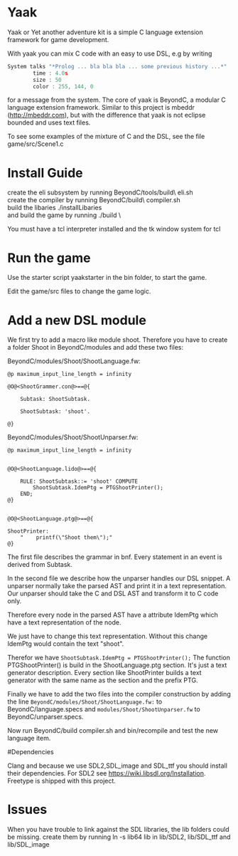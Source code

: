 # Yaak
Yaak or Yet another adventure kit is a simple C language extension framework for game development.

With yaak you can mix C code with an easy to use DSL, e.g by writing

```C
System talks "*Prolog ... bla bla bla ... some previous history ...*" 
        time : 4.0s 
        size : 50 
        color : 255, 144, 0
```

for a message from the system.
The core of yaak is BeyondC, a modular C language extension framework.
Similar to this project is mbeddr (http://mbeddr.com), but with the difference that yaak is not eclipse bounded and uses text files.

To see some examples of the mixture of C and the DSL, see the file game/src/Scene1.c

# Install Guide
create the eli subsystem by running BeyondC/tools/build\ eli.sh \
create the compiler by running BeyondC/build\ compiler.sh \
build the libaries ./installLibaries \
and build the game by running ./build \

You must have a tcl interpreter installed and the tk window system for tcl

# Run the game
Use the starter script yaakstarter in the bin folder, to start the game.

Edit the game/src files to change the game logic.

# Add a new DSL module

  We first try to add a macro like module shoot.
  Therefore you have to create a folder Shoot in BeyondC/modules and add these two files:


BeyondC/modules/Shoot/ShootLanguage.fw:
```
@p maximum_input_line_length = infinity

@O@<ShootGrammer.con@>==@{

    Subtask: ShootSubtask.
    
    ShootSubtask: 'shoot'.

@}
```

BeyondC/modules/Shoot/ShootUnparser.fw:
```
@p maximum_input_line_length = infinity


@O@<ShootLanguage.lido@>==@{

    RULE: ShootSubtask::= 'shoot' COMPUTE
        ShootSubtask.IdemPtg = PTGShootPrinter();
    END;
@}


@O@<ShootLanguage.ptg@>==@{

ShootPrinter:
    "    printf(\"Shoot them\");"
@}
```

The first file describes the grammar in bnf.
Every statement in an event is derived from Subtask.

In the second file we describe how the unparser handles our DSL snippet. A unparser normally take the parsed AST and print it in a text representation.
Our unparser should take the C and DSL AST and transform it to C code only.

Therefore every node in the parsed AST have a attribute IdemPtg
which have a text representation of the node.

We just have to change this text representation. Without this change IdemPtg would contain the text "shoot".

Therefor we have `ShootSubtask.IdemPtg = PTGShootPrinter();`
The function PTGShootPrinter() is build in the ShootLanguage.ptg section.
It's just a text generator description.
Every section like ShootPrinter builds a text generator with the same name as the section and the prefix PTG.

Finally we have to add the two files into the compiler construction by adding the line
`BeyondC/modules/Shoot/ShootLanguage.fw:` to BeyondC/language.specs and `modules/Shoot/ShootUnparser.fw` to BeyondC/unparser.specs.

Now run BeyondC/build compiler.sh and bin/recompile and test the new language item.

#Dependencies

Clang and because we use SDL2,SDL_image and SDL_ttf you should install their dependencies.
For SDL2 see https://wiki.libsdl.org/Installation.
Freetype is shipped with this project.


# Issues

  When you have trouble to link against the SDL libraries, the lib folders could be missing.
  create them by running ln -s lib64 lib in lib/SDL2, lib/SDL_ttf and lib/SDL_image
